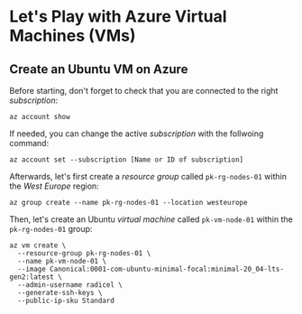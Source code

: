# Let's Play with Azure Virtual Machines (VMs)

## Create an Ubuntu VM on Azure

Before starting, don't forget to check that you are connected to the right _subscription_:

```text
az account show
```

If needed, you can change the active _subscription_ with the follwoing command:

```text
az account set --subscription [Name or ID of subscription]
```

Afterwards, let's first create a _resource group_ called `pk-rg-nodes-01` within the _West Europe_ region:

```text
az group create --name pk-rg-nodes-01 --location westeurope
```

Then, let's create an Ubuntu _virtual machine_ called `pk-vm-node-01` within the `pk-rg-nodes-01` group:

```text
az vm create \
  --resource-group pk-rg-nodes-01 \
  --name pk-vm-node-01 \
  --image Canonical:0001-com-ubuntu-minimal-focal:minimal-20_04-lts-gen2:latest \
  --admin-username radicel \
  --generate-ssh-keys \
  --public-ip-sku Standard
```

